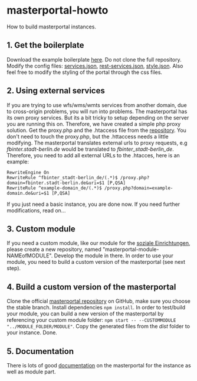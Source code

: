 # masterportal-howto
How to build masterportal instances.

## 1. Get the boilerplate
Download the example boilerplate [here](https://bitbucket.org/geowerkstatt-hamburg/masterportal/downloads/). Do not clone the full repository. Modify the config files: [services.json](https://bitbucket.org/geowerkstatt-hamburg/masterportal/src/03625c9fb2f6f4b19e5c012089a69bfabe789607/doc/services.json.md), [rest-services.json](https://bitbucket.org/geowerkstatt-hamburg/masterportal/src/03625c9fb2f6f4b19e5c012089a69bfabe789607/doc/rest-services.json.md), [style.json](https://bitbucket.org/geowerkstatt-hamburg/masterportal/src/03625c9fb2f6f4b19e5c012089a69bfabe789607/doc/style.json.md). Also feel free to modify the styling of the portal through the css files. 

## 2. Using external services
If you are trying to use wfs/wms/wmts services from another domain, due to cross-origin problems, you will run into problems. The masterportal has its own proxy services. But its a bit tricky to setup depending on the server you are running this on. Therefore, we have created a simple php proxy solution. Get the proxy.php and the .htaccess file from the [repository](https://github.com/technologiestiftung/masterportal-proxy). You don't need to touch the proxy.php, but the .httaccess needs a little modifying. The masterportal translates external urls to proxy requests, e.g *fbinter.stadt-berlin.de* would be translated to *fbinter_stadt-berlin_de*. Therefore, you need to add all external URLs to the .htacces, here is an example:

```
RewriteEngine On
RewriteRule ^fbinter_stadt-berlin_de/(.*)$ /proxy.php?domain=fbinter.stadt-berlin.de&uri=$1 [P,QSA]
RewriteRule ^example-domain_de/(.*)$ /proxy.php?domain=example-domain.de&uri=$1 [P,QSA]
```

If you just need a basic instance, you are done now. If you need further modifications, read on...

## 3. Custom module
If you need a custom module, like our module for the [soziale Einrichtungen](https://github.com/technologiestiftung/masterportal-module-sozialeEinrichtungen), please create a new repository, named "masterportal-module-NAMEofMODULE". Develop the module in there. In order to use your module, you need to build a custom version of the masterportal (see next step).

## 4. Build a custom version of the masterportal
Clone the official [masterportal repository](https://bitbucket.org/geowerkstatt-hamburg/masterportal/src/stable/) on GitHub, make sure you choose the stable branch. Install dependencies `npm install`. In order to test/build your module, you can build a new version of the masterportal by referencing your custom module folder: `npm start -- --CUSTOMMODULE "../MODULE_FOLDER/MODULE"`. Copy the generated files from the *dist* folder to your instance. Done.

## 5. Documentation
There is lots of good [documentation](https://bitbucket.org/geowerkstatt-hamburg/masterportal/src/stable/) on the masterportal for the instance as well as module part.
